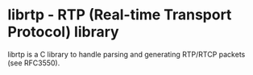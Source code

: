 # librtp - RTP (Real-time Transport Protocol) library

librtp is a C library to handle parsing and generating RTP/RTCP packets
(see RFC3550).
